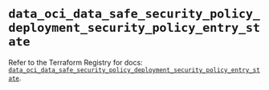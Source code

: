 # `data_oci_data_safe_security_policy_deployment_security_policy_entry_state`

Refer to the Terraform Registry for docs: [`data_oci_data_safe_security_policy_deployment_security_policy_entry_state`](https://registry.terraform.io/providers/hashicorp/oci/7.19.0/docs/data-sources/data_safe_security_policy_deployment_security_policy_entry_state).
